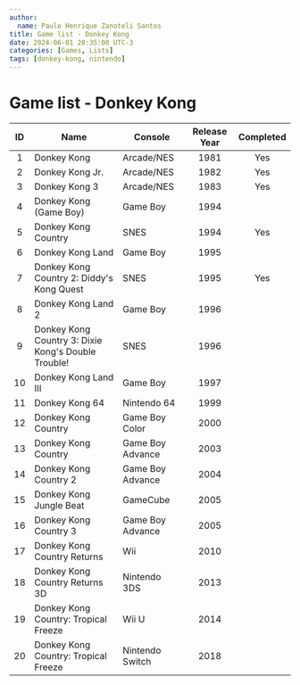 ```yaml
---
author:
  name: Paulo Henrique Zanoteli Santos
title: Game list - Donkey Kong
date: 2024-06-01 20:35:00 UTC-3
categories: [Games, Lists]
tags: [donkey-kong, nintendo]
---
```


# Game list - Donkey Kong

| ID | Name                                                | Console         | Release Year | Completed |
|:--:|-----------------------------------------------------|-----------------|:------------:|:---------:|
| 1  | Donkey Kong                                         | Arcade/NES      | 1981         | Yes       |
| 2  | Donkey Kong Jr.                                     | Arcade/NES      | 1982         | Yes       |
| 3  | Donkey Kong 3                                       | Arcade/NES      | 1983         | Yes       |
| 4  | Donkey Kong (Game Boy)                              | Game Boy        | 1994         |           |
| 5  | Donkey Kong Country                                 | SNES            | 1994         | Yes       |
| 6  | Donkey Kong Land                                    | Game Boy        | 1995         |           |
| 7  | Donkey Kong Country 2: Diddy's Kong Quest           | SNES            | 1995         | Yes       |
| 8  | Donkey Kong Land 2                                  | Game Boy        | 1996         |           |
| 9  | Donkey Kong Country 3: Dixie Kong's Double Trouble! | SNES            | 1996         |           |
| 10 | Donkey Kong Land III                                | Game Boy        | 1997         |           |
| 11 | Donkey Kong 64                                      | Nintendo 64     | 1999         |           |
| 12 | Donkey Kong Country                                 | Game Boy Color  | 2000         |           |
| 13 | Donkey Kong Country                                 | Game Boy Advance| 2003         |           |
| 14 | Donkey Kong Country 2                               | Game Boy Advance| 2004         |           |
| 15 | Donkey Kong Jungle Beat                             | GameCube        | 2005         |           |
| 16 | Donkey Kong Country 3                               | Game Boy Advance| 2005         |           |
| 17 | Donkey Kong Country Returns                         | Wii             | 2010         |           |
| 18 | Donkey Kong Country Returns 3D                      | Nintendo 3DS    | 2013         |           |
| 19 | Donkey Kong Country: Tropical Freeze                | Wii U           | 2014         |           |
| 20 | Donkey Kong Country: Tropical Freeze                | Nintendo Switch | 2018         |           |
